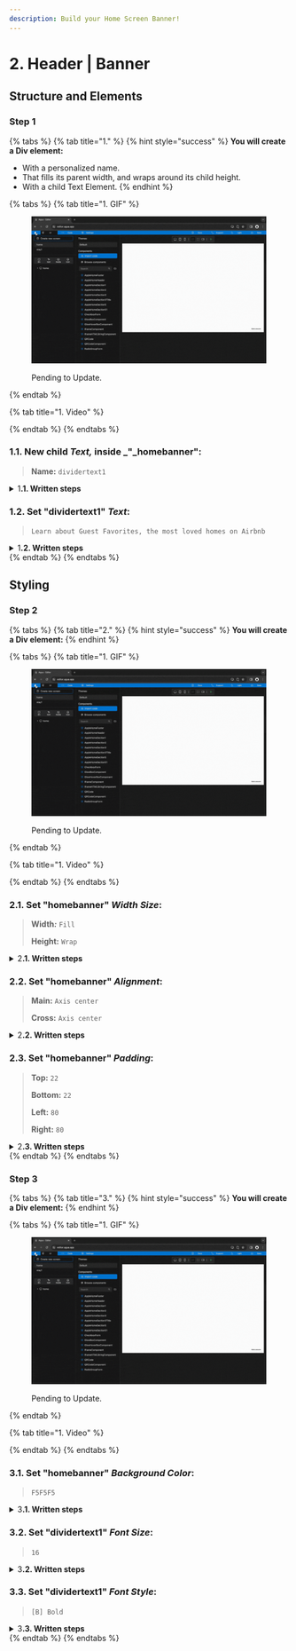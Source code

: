 ```yaml
---
description: Build your Home Screen Banner!
---
```


# 2. Header | Banner

## Structure and Elements&#x20;

### Step 1

{% tabs %}
{% tab title="1." %}
{% hint style="success" %}
**You will create a Div element:**

* With a personalized name.
* That fills its parent width, and wraps around its child height.
* With a child Text Element.
{% endhint %}

{% tabs %}
{% tab title="1. GIF" %}
<figure><img src="../../.gitbook/assets/Home_banner_1-min (1).gif" alt=""><figcaption><p>Pending to Update.</p></figcaption></figure>
{% endtab %}

{% tab title="1. Video" %}

{% endtab %}
{% endtabs %}



### **1.1.** New child _Text,_ inside _"_homebanner":

> **Name:** `dividertext1`

<details>

<summary>1<strong>.1. Written steps</strong></summary>

#### -Inside the _**Element Tree**_-

#### **A. \[Click]** **the **_**Div Icon**_**:**

* The button is located at the top of the panel, below the _Screens._
* The _Icon_ will turn blue, and your pointer will change.

#### **B. Drag your pointer and click "**homebanner**":**

* The new element will appear as a child of the _Screen_.

<!---->

* The _Div_ will be created with the default name "Layer #".

#### -Inside the **Properties Panel**-

#### **C. \[Click] the current name of the **_**Div**_** and \[type] the new one**:

* The new name should be lowercase, without any spaces or special characters.

<!---->

* The name will be updated in the _Element Tree_ after you have \[clicked] away.

</details>



### 1.2. Set "dividertext1" _Text_:

> `Learn about Guest Favorites, the most loved homes on Airbnb`

<details>

<summary>1<strong>.2. Written steps</strong></summary>

#### -Inside the **Properties Panel**-

#### **A. \[Click]** **the Text container and \[type]:**

* You will have to erase the default text: _Type..._
* You can copy and paste text from other sources.
* You can use any type of characters.
* You cannot create a line break with the \[enter] key.
* You can create line breaks by adjusting the _Text Width_.

</details>
{% endtab %}
{% endtabs %}





## Styling

### Step 2

{% tabs %}
{% tab title="2." %}
{% hint style="success" %}
**You will create a Div element:**
{% endhint %}

{% tabs %}
{% tab title="1. GIF" %}
<figure><img src="../../.gitbook/assets/Home_banner_1-min (1).gif" alt=""><figcaption><p>Pending to Update.</p></figcaption></figure>
{% endtab %}

{% tab title="1. Video" %}

{% endtab %}
{% endtabs %}



### 2.1. Set "homebanner" _Width Size_:

> **Width**_**:**_ `Fill`
>
> **Height:** `Wrap`

<details>

<summary>2<strong>.1. Written steps</strong></summary>

#### -Inside the **Properties Panel**-

#### **A. \[Click]** **the **_**Fill**_** button,** inside the Width section_:_

* The horizontal size of the Div will be the 100% _of the screen._
* You cannot use a _Fill size_ in the case there is a parent element with a _Wrap size._

#### **B. \[Click]** **the **_**Wrap**_** button,** inside the Height section_:_

* The vertical size of the Div will be the same as its child's maximum combined size.
* You cannot use a _Wrap size_ in the case there is a child element with a _fill size_.

</details>



### 2.2. Set "homebanner" _Alignment_:

> **Main:** `Axis center`
>
> **Cross:** `Axis center`

<details>

<summary>2<strong>.2. Written steps</strong></summary>

#### -Inside the **Properties Panel**-

#### **A. \[Click]** **the **_**Main** Axis center_ **button,** inside the Alignment section_:_

* In the Top-Down first row of buttons, choose the Left-to-right second one.
* The items are packed  to each other toward the center.

#### **B. \[Click]** **the **_**Main** Axis center_ **button,** inside the Alignment section_:_

* In the Top-Down second row of buttons, choose the Left-to-right second one.
* The items are packed  to each other toward the center.

</details>



### 2.3. Set "homebanner" _Padding_:

> **Top:** `22`
>
> **Bottom:** `22`
>
> **Left:** `80`
>
> **Right:** `80`

<details>

<summary>2<strong>.3. Written steps</strong></summary>

#### -Inside the **Properties Panel**-

#### **A.** \[Click] the _Margin Top_ container and **\[type]** **the new value**_:_

* You can also change the size value using the _up and down arrows._
* The default _Unit_ for a _Margin_ is _Pixels_, you do not need to change it.

#### **B.** \[Click] the _Margin Bottom_ container and **\[type]** **the new value**_:_

* You can also change the size value using the _up and down arrows._
* The default _Unit_ for a _Margin_ is _Pixels_, you do not need to change it.

#### **C.** \[Click] the _Margin Left_ container and **\[type]** **the new value**_:_

* You can also change the size value using the _up and down arrows._
* The default _Unit_ for a _Margin_ is _Pixels_, you do not need to change it.

#### **D.** \[Click] the _Margin Right_ container and **\[type]** **the new value**_:_

* You can also change the size value using the _up and down arrows._
* The default _Unit_ for a _Margin_ is _Pixels_, you do not need to change it.

</details>
{% endtab %}
{% endtabs %}





### Step 3

{% tabs %}
{% tab title="3." %}
{% hint style="success" %}
**You will create a Div element:**
{% endhint %}

{% tabs %}
{% tab title="1. GIF" %}
<figure><img src="../../.gitbook/assets/Home_banner_1-min (1).gif" alt=""><figcaption><p>Pending to Update.</p></figcaption></figure>
{% endtab %}

{% tab title="1. Video" %}

{% endtab %}
{% endtabs %}



### 3.1. Set "homebanner" _Background Color_:

> `F5F5F5`

<details>

<summary>3<strong>.1. Written steps</strong></summary>

#### -Inside the **Properties Panel**-

#### **A. \[Click]** **the **_**Background**_** toggle and \[click] **_**Fill**:_

* Fill allows you to either select a material color or a gradient as the background.

**B. \[Click] **_**Background color**_** and** **\[type]** **the desired color**_:_

* You can type a 6 characters HEX code without the initial #.&#x20;

</details>



### 3.2. Set "dividertext1" _Font Size_:

> `16`

<details>

<summary>3<strong>.2. Written steps</strong></summary>

#### -Inside the **Properties Panel**-

#### **A.** \[Click] the _Font Size_ container and **\[type]** **the new value**_:_

* You can also change the size value using the _up and down arrows._

</details>



### 3.3. Set "dividertext1" _Font Style_:

> `[B] Bold`

<details>

<summary>3<strong>.3. Written steps</strong></summary>

#### -Inside the **Properties Panel**-

#### **A. \[Click]** **the** _B_ **button,** inside the Font Style section:

* You can only select  Bold, Italic or Normal, one at the time.
* If changed before, the Bold toggle needs to be set to neutral and then back to Bold.

</details>
{% endtab %}
{% endtabs %}
